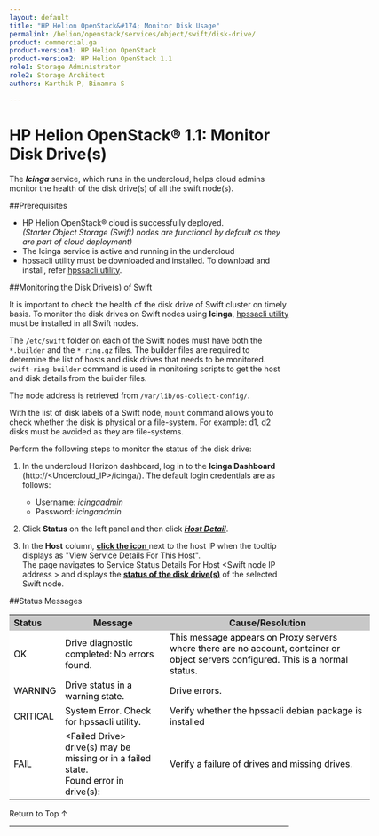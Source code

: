 ```yaml
---
layout: default
title: "HP Helion OpenStack&#174; Monitor Disk Usage"
permalink: /helion/openstack/services/object/swift/disk-drive/
product: commercial.ga
product-version1: HP Helion OpenStack
product-version2: HP Helion OpenStack 1.1
role1: Storage Administrator
role2: Storage Architect
authors: Karthik P, Binamra S

---
```

<!--UNDER REVISION-->

<script>

function PageRefresh {
onLoad="window.refresh"
}

PageRefresh();

</script>

<!--
<p style="font-size: small;"> <a href="/helion/openstack/services/object/overview/">&#9664; PREV</a> | <a href="/helion/openstack/services/overview/">&#9650; UP</a> | <a href=" /helion/openstack/services/swift/deployment/"> NEXT &#9654</a> </p>-->


# HP Helion OpenStack&#174; 1.1: Monitor Disk Drive(s) 

The ***Icinga*** service, which runs in the undercloud, helps cloud admins monitor the health of the disk drive(s) of all the swift node(s).


##Prerequisites

* HP Helion OpenStack&#174; cloud is successfully deployed. <br> *(Starter Object Storage (Swift) nodes are functional by default as they are part of cloud deployment)*
* The Icinga service is active and running in the undercloud
* hpssacli utility must be downloaded and installed. To download and install, refer [hpssacli utility](/helion/openstack/services/swift/diagnosis-disk-health/hpssacli/).


##Monitoring the Disk Drive(s) of Swift

It is important to check the health of the disk drive of Swift cluster on timely basis. To monitor the disk drives on Swift nodes using **Icinga**, [hpssacli utility](/helion/openstack/services/swift/diagnosis-disk-health/hpssacli/) must be installed in all Swift nodes.

The `/etc/swift` folder on each of the Swift nodes must have both the `*.builder` and the 
`*.ring.gz` files. The builder files are required to determine the list of hosts and disk drives that needs to be monitored. `swift-ring-builder` command is used in monitoring scripts to get the host and disk details from the builder files. 

The node address is retrieved from `/var/lib/os-collect-config/`. 

With the list of disk labels of a Swift node, `mount` command allows you to check whether the disk is physical or a file-system. For example: d1, d2 disks must be avoided as they are file-systems.

Perform the following steps to monitor the status of the disk drive:

1. In the undercloud Horizon dashboard, log in to the **Icinga Dashboard** (http://&lt;Undercloud_IP&gt;/icinga/). The default login credentials are as follows:
		
    * Username: *icingaadmin*
	* Password: *icingaadmin* 

2. Click **Status** on the left panel and then click 
<a href="javascript:window.open('/content/documentation/media/icinga_host-details.png','_blank','toolbar=no,menubar=no,resizable=yes,scrollbars=yes')"><b><i>Host Detail</i></b><!---(opens in a new window)----></a>.

3. In the **Host** column, <a href="javascript:window.open('/content/documentation/media/swift_icinga_view-details.png','_blank','toolbar=no,menubar=no,resizable=yes,scrollbars=yes')"><b>click the icon</b><!--- (opens in a new window)---> </a> next to the host IP when the tooltip displays as "View Service Details For This Host". <br>
The page navigates to Service Status Details For Host &lt;Swift node IP address &gt; and displays the <a href="javascript:window.open('/content/documentation/media/swift_icinga-disk-monitoring.png','_blank','toolbar=no,menubar=no,resizable=yes,scrollbars=yes')"><b>status of the disk drive(s)</b><!--- (opens in a new window)---></a> of the selected Swift node.


##Status Messages

<table style="text-align: left; vertical-align: top; width:650px;">
<tr style="background-color: #C8C8C8;">
	<th>Status</th>
	<th><center>Message</center></th>
    <th><center>Cause/Resolution</center></th>
</tr>
<tr style="background-color: white; color: black;">
	<td>OK</td>
	<td>Drive diagnostic completed: No errors found.</td>
    <td> This message appears on Proxy servers where there are no account, container or object servers configured. This is a normal status.</td>
</tr>
<tr style="background-color: white; color: black;">
	<td>WARNING </td>
	<td>Drive status in a warning state. </td>
    <td>Drive errors.</td>
</tr>
<tr style="background-color: white; color: black;">
	<td>CRITICAL </td>
	<td>System Error. Check for hpssacli utility. </td>
    <td>Verify whether the hpssacli debian package is installed</td></tr>
<tr style="background-color: white; color: black;">
	<td>FAIL </td>
	<td>&lt;Failed Drive&gt; drive(s)  may be missing or in a failed state. <br>                         Found error in drive(s): <drive slot and location> </td>
    <td>Verify a failure of drives and missing drives.</td>
</table>

<a href="#top" style="padding:14px 0px 14px 0px; text-decoration: none;"> Return to Top &#8593; </a>

----

 



